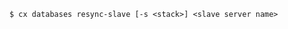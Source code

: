 <!-- usedin: [ _includes/_inlines/Toolbelt/common/databases, _includes/_inlines/Toolbelt/common/databases] - layout:code post: databases_usage -->

```
$ cx databases resync-slave [-s <stack>] <slave server name>
```
